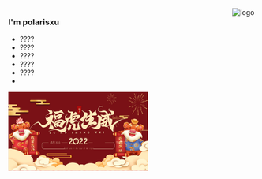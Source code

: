 <img src="https://github-readme-stats.vercel.app/api?username=polaris1119&show_icons=true" alt="logo" height="160" align="right" style="margin: 5px; margin-bottom: 20px;" />
 
### I'm polarisxu
- ???? 
- ???? 
- ???? 
- ???? 
- ???? 
- 
<img src="https://github.com/gitxss/gitxss/blob/main/img/img.png" alt="logo" height="160" align="center" style="margin: auto; margin-bottom: 20px;" />
